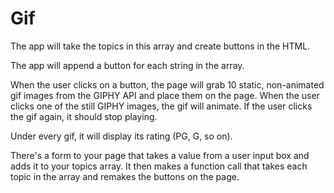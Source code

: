 # Gif

The app will take the topics in this array and create buttons in the HTML.

The app will append a button for each string in the array.


When the user clicks on a button, the page will grab 10 static, non-animated gif images from the GIPHY API and place them on the page.
When the user clicks one of the still GIPHY images, the gif will animate. If the user clicks the gif again, it should stop playing.

Under every gif, it will display its rating (PG, G, so on).

There's a form to your page that takes a value from a user input box and adds it to your topics array. It then makes a function call that takes each topic in the array and remakes the buttons on the page.
